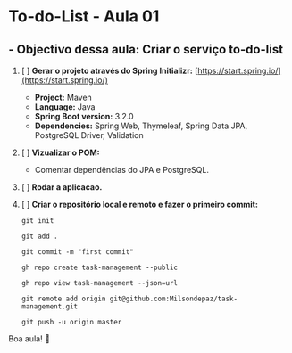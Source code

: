 # **To-do-List - Aula 01**

## **- Objectivo dessa aula: Criar o serviço to-do-list**

1. [ ] **Gerar o projeto através do Spring Initializr:** [https://start.spring.io/](https://start.spring.io/)
    - **Project:** Maven
    - **Language:** Java
    - **Spring Boot version:** 3.2.0
    - **Dependencies:** Spring Web, Thymeleaf, Spring Data JPA, PostgreSQL Driver, Validation

2. [ ] **Vizualizar o POM:**
    - Comentar dependências do JPA e PostgreSQL.

3. [ ] **Rodar a aplicacao.**

4. [ ] **Criar o repositório local e remoto e fazer o primeiro commit:**
   ```
   git init
   ```
   ```
   git add .
   ```
   ```
   git commit -m "first commit"
   ```
   ``` 
   gh repo create task-management --public
   ```
   ``` 
   gh repo view task-management --json=url
   ```
   ```
   git remote add origin git@github.com:Milsondepaz/task-management.git
   ```
   ```
   git push -u origin master
   ```

Boa aula! 🚀